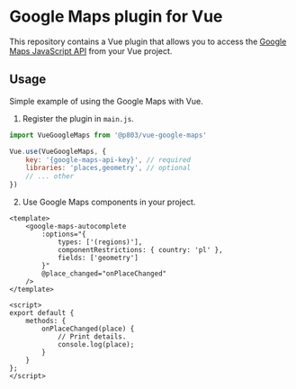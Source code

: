 # Google Maps plugin for Vue
This repository contains a Vue plugin that allows you to access the [Google Maps JavaScript API](https://developers.google.com/maps/documentation/javascript/tutorial) from your Vue project.

## Usage
Simple example of using the Google Maps with Vue.

1. Register the plugin in `main.js`.
```js
import VueGoogleMaps from '@p803/vue-google-maps'

Vue.use(VueGoogleMaps, {
    key: '{google-maps-api-key}', // required
    libraries: 'places,geometry', // optional
    // ... other
})
```

2. Use Google Maps components in your project.
```vue
<template>
    <google-maps-autocomplete
        :options="{
            types: ['(regions)'],
            componentRestrictions: { country: 'pl' },
            fields: ['geometry']
        }"
        @place_changed="onPlaceChanged"
    />
</template>

<script>
export default {
    methods: {
        onPlaceChanged(place) {
            // Print details.
            console.log(place);
        }
    }
};
</script>
```

